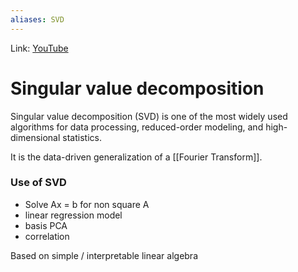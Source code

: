 ```yaml
---
aliases: SVD
---
```

Link: [YouTube](https://www.youtube.com/watch?v=gXbThCXjZFM)

# Singular value decomposition
Singular value decomposition (SVD) is one of the most widely used algorithms for data processing, reduced-order modeling, and high-dimensional statistics.  
 
 It is the data-driven generalization of a [[Fourier Transform]].
 
 ### Use of SVD
* Solve Ax = b for non square A 
* linear regression model
* basis PCA
* correlation
 
 Based on simple / interpretable linear algebra